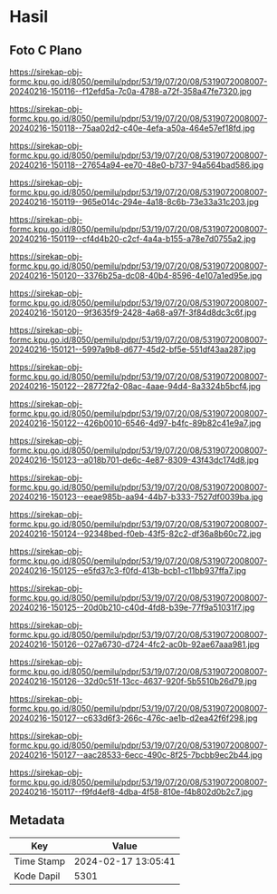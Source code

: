 # Hasil

## Foto C Plano

https://sirekap-obj-formc.kpu.go.id/8050/pemilu/pdpr/53/19/07/20/08/5319072008007-20240216-150116--f12efd5a-7c0a-4788-a72f-358a47fe7320.jpg

https://sirekap-obj-formc.kpu.go.id/8050/pemilu/pdpr/53/19/07/20/08/5319072008007-20240216-150118--75aa02d2-c40e-4efa-a50a-464e57ef18fd.jpg

https://sirekap-obj-formc.kpu.go.id/8050/pemilu/pdpr/53/19/07/20/08/5319072008007-20240216-150118--27654a94-ee70-48e0-b737-94a564bad586.jpg

https://sirekap-obj-formc.kpu.go.id/8050/pemilu/pdpr/53/19/07/20/08/5319072008007-20240216-150119--965e014c-294e-4a18-8c6b-73e33a31c203.jpg

https://sirekap-obj-formc.kpu.go.id/8050/pemilu/pdpr/53/19/07/20/08/5319072008007-20240216-150119--cf4d4b20-c2cf-4a4a-b155-a78e7d0755a2.jpg

https://sirekap-obj-formc.kpu.go.id/8050/pemilu/pdpr/53/19/07/20/08/5319072008007-20240216-150120--3376b25a-dc08-40b4-8596-4e107a1ed95e.jpg

https://sirekap-obj-formc.kpu.go.id/8050/pemilu/pdpr/53/19/07/20/08/5319072008007-20240216-150120--9f3635f9-2428-4a68-a97f-3f84d8dc3c6f.jpg

https://sirekap-obj-formc.kpu.go.id/8050/pemilu/pdpr/53/19/07/20/08/5319072008007-20240216-150121--5997a9b8-d677-45d2-bf5e-551df43aa287.jpg

https://sirekap-obj-formc.kpu.go.id/8050/pemilu/pdpr/53/19/07/20/08/5319072008007-20240216-150122--28772fa2-08ac-4aae-94d4-8a3324b5bcf4.jpg

https://sirekap-obj-formc.kpu.go.id/8050/pemilu/pdpr/53/19/07/20/08/5319072008007-20240216-150122--426b0010-6546-4d97-b4fc-89b82c41e9a7.jpg

https://sirekap-obj-formc.kpu.go.id/8050/pemilu/pdpr/53/19/07/20/08/5319072008007-20240216-150123--a018b701-de6c-4e87-8309-43f43dc174d8.jpg

https://sirekap-obj-formc.kpu.go.id/8050/pemilu/pdpr/53/19/07/20/08/5319072008007-20240216-150123--eeae985b-aa94-44b7-b333-7527df0039ba.jpg

https://sirekap-obj-formc.kpu.go.id/8050/pemilu/pdpr/53/19/07/20/08/5319072008007-20240216-150124--92348bed-f0eb-43f5-82c2-df36a8b60c72.jpg

https://sirekap-obj-formc.kpu.go.id/8050/pemilu/pdpr/53/19/07/20/08/5319072008007-20240216-150125--e5fd37c3-f0fd-413b-bcb1-c11bb937ffa7.jpg

https://sirekap-obj-formc.kpu.go.id/8050/pemilu/pdpr/53/19/07/20/08/5319072008007-20240216-150125--20d0b210-c40d-4fd8-b39e-77f9a51031f7.jpg

https://sirekap-obj-formc.kpu.go.id/8050/pemilu/pdpr/53/19/07/20/08/5319072008007-20240216-150126--027a6730-d724-4fc2-ac0b-92ae67aaa981.jpg

https://sirekap-obj-formc.kpu.go.id/8050/pemilu/pdpr/53/19/07/20/08/5319072008007-20240216-150126--32d0c51f-13cc-4637-920f-5b5510b26d79.jpg

https://sirekap-obj-formc.kpu.go.id/8050/pemilu/pdpr/53/19/07/20/08/5319072008007-20240216-150127--c633d6f3-266c-476c-ae1b-d2ea42f6f298.jpg

https://sirekap-obj-formc.kpu.go.id/8050/pemilu/pdpr/53/19/07/20/08/5319072008007-20240216-150127--aac28533-6ecc-490c-8f25-7bcbb9ec2b44.jpg

https://sirekap-obj-formc.kpu.go.id/8050/pemilu/pdpr/53/19/07/20/08/5319072008007-20240216-150117--f9fd4ef8-4dba-4f58-810e-f4b802d0b2c7.jpg


## Metadata

| Key        | Value               |
| ---------- | ------------------- |
| Time Stamp | 2024-02-17 13:05:41 |
| Kode Dapil | 5301                |



